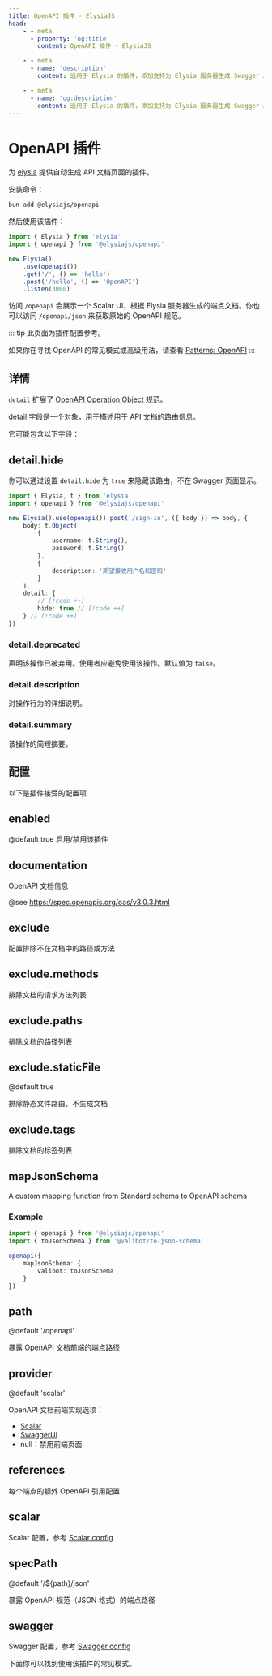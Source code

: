 ```yaml
---
title: OpenAPI 插件 - ElysiaJS
head:
    - - meta
      - property: 'og:title'
        content: OpenAPI 插件 - ElysiaJS

    - - meta
      - name: 'description'
        content: 适用于 Elysia 的插件，添加支持为 Elysia 服务器生成 Swagger API 文档。开始使用前请先通过 "bun add @elysiajs/swagger" 安装该插件。

    - - meta
      - name: 'og:description'
        content: 适用于 Elysia 的插件，添加支持为 Elysia 服务器生成 Swagger API 文档。开始使用前请先通过 "bun add @elysiajs/swagger" 安装该插件。
---
```


# OpenAPI 插件

为 [elysia](https://github.com/elysiajs/elysia) 提供自动生成 API 文档页面的插件。

安装命令：

```bash
bun add @elysiajs/openapi
```

然后使用该插件：

```typescript twoslash
import { Elysia } from 'elysia'
import { openapi } from '@elysiajs/openapi'

new Elysia()
    .use(openapi())
    .get('/', () => 'hello')
    .post('/hello', () => 'OpenAPI')
    .listen(3000)
```

访问 `/openapi` 会展示一个 Scalar UI，根据 Elysia 服务器生成的端点文档。你也可以访问 `/openapi/json` 来获取原始的 OpenAPI 规范。

::: tip
此页面为插件配置参考。

如果你在寻找 OpenAPI 的常见模式或高级用法，请查看 [Patterns: OpenAPI](/patterns/openapi)
:::

## 详情

`detail` 扩展了 [OpenAPI Operation Object](https://spec.openapis.org/oas/v3.0.3.html#operation-object) 规范。

detail 字段是一个对象，用于描述用于 API 文档的路由信息。

它可能包含以下字段：

## detail.hide

你可以通过设置 `detail.hide` 为 `true` 来隐藏该路由，不在 Swagger 页面显示。

```typescript
import { Elysia, t } from 'elysia'
import { openapi } from '@elysiajs/openapi'

new Elysia().use(openapi()).post('/sign-in', ({ body }) => body, {
    body: t.Object(
        {
            username: t.String(),
            password: t.String()
        },
        {
            description: '期望接收用户名和密码'
        }
    ),
    detail: {
        // [!code ++]
        hide: true // [!code ++]
    } // [!code ++]
})
```

### detail.deprecated

声明该操作已被弃用。使用者应避免使用该操作。默认值为 `false`。

### detail.description

对操作行为的详细说明。

### detail.summary

该操作的简短摘要。

## 配置

以下是插件接受的配置项

## enabled

@default true
启用/禁用该插件

## documentation

OpenAPI 文档信息

@see https://spec.openapis.org/oas/v3.0.3.html

## exclude

配置排除不在文档中的路径或方法

## exclude.methods

排除文档的请求方法列表

## exclude.paths

排除文档的路径列表

## exclude.staticFile

@default true

排除静态文件路由，不生成文档

## exclude.tags

排除文档的标签列表

## mapJsonSchema
A custom mapping function from Standard schema to OpenAPI schema

### Example
```typescript
import { openapi } from '@elysiajs/openapi'
import { toJsonSchema } from '@valibot/to-json-schema'

openapi({
	mapJsonSchema: {
	  	valibot: toJsonSchema
  	}
})
```

## path

@default '/openapi'

暴露 OpenAPI 文档前端的端点路径

## provider

@default 'scalar'

OpenAPI 文档前端实现选项：

- [Scalar](https://github.com/scalar/scalar)
- [SwaggerUI](https://github.com/openapi-api/openapi-ui)
- null：禁用前端页面

## references

每个端点的额外 OpenAPI 引用配置

## scalar

Scalar 配置，参考 [Scalar config](https://github.com/scalar/scalar/blob/main/documentation/configuration.md)

## specPath

@default '/${path}/json'

暴露 OpenAPI 规范（JSON 格式）的端点路径

## swagger

Swagger 配置，参考 [Swagger config](https://swagger.io/docs/open-source-tools/swagger-ui/usage/configuration/)

下面你可以找到使用该插件的常见模式。